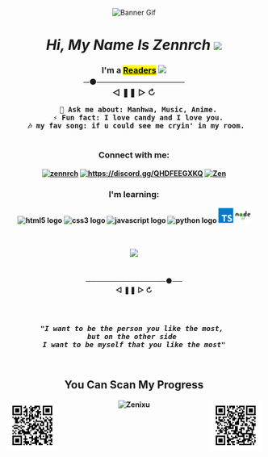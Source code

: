 <div align= "center">
<p align = "center"><img src="https://media1.tenor.com/m/zL60WE-hYV8AAAAd/welcome.gif" alt="Banner Gif" width= "50%"</>
</p>
<h1 align="center"><em><strong>Hi, My Name Is Zennrch <img src="https://media.giphy.com/media/mGcNjsfWAjY5AEZNw6/giphy.gif" width="50"></em></h1>
<h3 align="center">I'm a <mark><ins>Readers</ins></mark> <img src="https://transmemes.netlify.app/~media/menhera-kun/transparent/352442238.png" width= "5%"><br>    
  ─●───────────────
   　<br>◁ ❚❚ ▷ ↻</h3>
<pre>
  💬 Ask me about: Manhwa, Music, Anime.
  ⚡ Fun fact: I love candy and I love you.
  🎶 my fav song: if u could see me cryin' in my room. 
  
</pre>
<h3 align="center">Connect with me:</h3>
<p align="center">
  <a href="https://instagram.com/zennrch" target="blank"><img align="center" src="https://media.giphy.com/media/v1.Y2lkPTc5MGI3NjExY3J0MzRxcnZ5Z3ViY3FyODA5bG8xcXNjZXljemh1bzB0cHFva3gzaCZlcD12MV9zdGlja2Vyc19zZWFyY2gmY3Q9cw/bV4FNmKxinDONenppU/giphy.gif" alt="zennrch" width="50" /></a>
  <a href="https://discord.gg/https://discord.gg/QHDFEEGXKQ" target="blank"><img align="center" src="https://media.giphy.com/media/v1.Y2lkPTc5MGI3NjExeWV1eGZrZHl6aGU5cTlidGx1NmE5MzRodGMwNGtjemZvenZ4YW92bSZlcD12MV9zdGlja2Vyc19zZWFyY2gmY3Q9cw/Fo5y4K3GD3RYijvsCS/giphy.gif" alt="https://discord.gg/QHDFEEGXKQ" width="50" /></a>
  <a href="https://open.spotify.com/user/31d4psh6tebtpg66hlfvkbuh5ly4?si=VKC6EPmOTP2Ed6iEWUxq5Q" target="blank"><img align="center" src="https://media.giphy.com/media/cOfwtFobGCLJBU3DNn/giphy.gif?cid=790b76117cw16aif4afjxx13jmq22fcuhfezo8fwil8loa5b&ep=v1_stickers_search&rid=giphy.gif&ct=s" alt="Zen" width="50" /></a>
  <p align="left">
  </p>
</p>

<h3 align="center">I'm learning:</h3>
<p align="center"> 
  <img src="https://cdn.jsdelivr.net/gh/devicons/devicon/icons/html5/html5-original.svg" height="30" alt="html5 logo"  />
  <img src="https://cdn.jsdelivr.net/gh/devicons/devicon/icons/css3/css3-original.svg" height="30" alt="css3 logo"  />
  <img src="https://cdn.jsdelivr.net/gh/devicons/devicon/icons/javascript/javascript-original.svg" height="30" alt="javascript logo"  />
  <img src="https://cdn.jsdelivr.net/gh/devicons/devicon/icons/python/python-original.svg" height="30" alt="python logo"  />
  <img src="https://raw.githubusercontent.com/devicons/devicon/master/icons/typescript/typescript-original.svg" height="30" alt="typescript" />
  <img src="https://raw.githubusercontent.com/devicons/devicon/master/icons/nodejs/nodejs-original-wordmark.svg" height="30" alt="nodejs"/>
</p>
<br><br>
<img src="https://raw.githubusercontent.com/innng/innng/master/assets/kyubey.gif" height="40" />
<br><br><br>    
  ────────────────●──
   　<br>◁ ❚❚ ▷ ↻
    </h3>
<footer>
<pre>
  <p align="center"><i><br>"I want to be the person you like the most, <br>but on the other side <br>I want to be myself that you like the most"</i></p>
</pre>

  <h2><strong>You Can Scan My Progress</strong></h2>
  <p align="center">
    <img align="left" src="Zportofolio.png" width="20%" alt="portofolio" />
    <img src="https://github-readme-stats.vercel.app/api/top-langs?username=Zenixu&theme=midnight-purple&show_icons=true&locale=en&layout=compact"alt="Zenixu" />
    <img align="right" src="ZToDoList.png" width="20%" alt="Todolist" /></p>

  
</footer>
</div>

